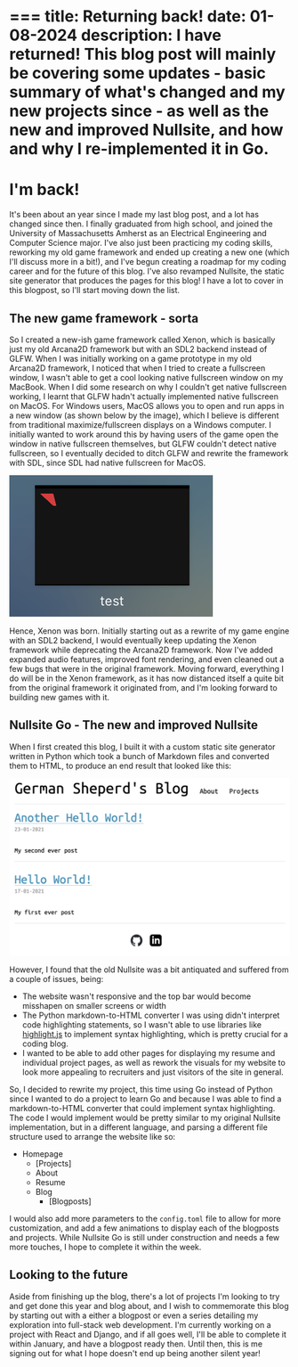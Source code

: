 ===
title: Returning back!
date: 01-08-2024
description: I have returned! This blog post will mainly be covering some updates - basic summary of what's changed and my new projects since - as well as the new and improved Nullsite, and how and why I re-implemented it in Go.
===
# I'm back! 
It's been about an year since I made my last blog post, and a lot has changed since then. I finally graduated from high school, and joined the University of Massachusetts Amherst as an Electrical Engineering and Computer Science major. I've also just been practicing my coding skills, reworking my old game framework and ended up creating a new one (which I'll discuss more in a bit!), and I've begun creating a roadmap for my coding career and for the future of this blog. I've also revamped Nullsite, the static site generator that produces the pages for this blog! I have a lot to cover in this blogpost, so I'll start moving down the list.

## The new game framework - sorta
So I created a new-ish game framework called Xenon, which is basically just my old Arcana2D framework but with an SDL2 backend instead of GLFW. When I was initially working on a game prototype in my old Arcana2D framework, I noticed that when I tried to create a fullscreen window, I wasn't able to get a cool looking native fullscreen window on my MacBook. When I did some research on why I couldn't get native fullscreen working, I learnt that GLFW hadn't actually implemented native fullscreen on MacOS.
For Windows users, MacOS allows you to open and run apps in a new window (as shown below by the image), which I believe is different from traditional maximize/fullscreen displays on a Windows computer. I initially wanted to work around this by having users of the game open the window in native fullscreen themselves, but GLFW couldn't detect native fullscreen, so I eventually decided to ditch GLFW and rewrite the framework with SDL, since SDL had native fullscreen for MacOS.

![Example of Fullscreen Window on MacOS](/images/returning-back/window.png)

Hence, Xenon was born. Initially starting out as a rewrite of my game engine with an SDL2 backend, I would eventually keep updating the Xenon framework while deprecating the Arcana2D framework. Now I've added expanded audio features, improved font rendering, and even cleaned out a few bugs that were in the original framework. Moving forward, everything I do will be in the Xenon framework, as it has now distanced itself a quite bit from the original framework it originated from, and I'm looking forward to building new games with it.

## Nullsite Go - The new and improved Nullsite
When I first created this blog, I built it with a custom static site generator written in Python which took a bunch of Markdown files and converted them to HTML, to produce an end result that looked like this: 

![Old Nullsite](/images/returning-back/old-nullsite.png)

However, I found that the old Nullsite was a bit antiquated and suffered from a couple of issues, being:

- The website wasn't responsive and the top bar would become misshapen on smaller screens or width
- The Python markdown-to-HTML converter I was using didn't interpret code highlighting statements, so I wasn't able to use libraries like [highlight.js](https://highlightjs.org/) to implement syntax highlighting, which is pretty crucial for a coding blog.
-  I wanted to be able to add other pages for displaying my resume and individual project pages, as well as rework the visuals for my website to look more appealing to recruiters and just visitors of the site in general.

So, I decided to rewrite my project, this time using Go instead of Python since I wanted to do a project to learn Go and because I was able to find a markdown-to-HTML converter that could implement syntax highlighting. The code I would implement would be pretty similar to my original Nullsite implementation, but in a different language, and parsing a different file structure used to arrange the website like so:

- Homepage 
    - [Projects] 
    - About 
    - Resume 
    - Blog 
        - [Blogposts] 

I would also add more parameters to the ```config.toml``` file to allow for more customization, and add a few animations to display each of the blogposts and projects. While Nullsite Go is still under construction and needs a few more touches, I hope to complete it within the week.

## Looking to the future
Aside from finishing up the blog, there's a lot of projects I'm looking to try and get done this year and blog about, and I wish to commemorate this blog by starting out with a either a blogpost or even a series detailing my exploration into full-stack web development. I'm currently working on a project with React and Django, and if all goes well, I'll be able to complete it within January, and have a blogpost ready then. Until then, this is me signing out for what I hope doesn't end up being another silent year! 